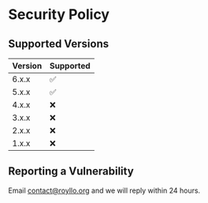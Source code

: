 # Security Policy

## Supported Versions

| Version | Supported          |
|---------| ------------------ |
| 6.x.x   | :white_check_mark: |
| 5.x.x   | :white_check_mark: |
| 4.x.x   | :x:                |
| 3.x.x   | :x:                |
| 2.x.x   | :x:                |
| 1.x.x   | :x:                |

## Reporting a Vulnerability

Email [contact@royllo.org](mailto:contact@royllo.org) and we will reply within 24 hours.
